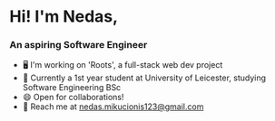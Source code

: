 # Hi! I'm Nedas,
### An aspiring Software Engineer

- 🖥️ I'm working on 'Roots', a full-stack web dev project
- 📖 Currently a 1st year student at University of Leicester, studying Software Engineering BSc
- 😄 Open for collaborations!
- 📱 Reach me at nedas.mikucionis123@gmail.com
<!---
Nedas3/Nedas3 is a ✨ special ✨ repository because its `README.md` (this file) appears on your GitHub profile.
You can click the Preview link to take a look at your changes.
--->
